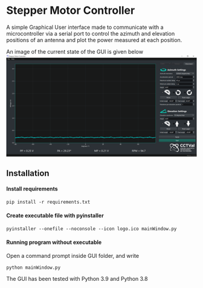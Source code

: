 # Stepper Motor Controller
A simple Graphical User interface made to communicate with a microcontroller via a serial port to control the azimuth and elevation positions of an antenna and plot the power measured at each position.

An image of the current state of the GUI is given below
![image](GUI_mockup.png)

## Installation
#### Install requirements
```
pip install -r requirements.txt
```
#### Create executable file with pyinstaller

```
pyinstaller --onefile --noconsole --icon logo.ico mainWindow.py
```
#### Running program without executable
Open a command prompt inside GUI folder, and write
```
python mainWindow.py
```
The GUI has been tested with Python 3.9 and Python 3.8
